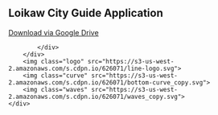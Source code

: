 <!DOCTYPE html>
<html lang="en" >
<head>
  <meta charset="UTF-8">
  <title>Loikaw City Guide application</title>
  <link href="https://fonts.googleapis.com/css?family=Work+Sans:200" rel="stylesheet"><link rel="stylesheet" href="./style.css">
<script src="https://cdnjs.cloudflare.com/ajax/libs/prefixfree/1.0.7/prefixfree.min.js"></script>

</head>
<body>
<!-- partial:index.partial.html -->
<div class="wrapper">
	<div class="header">
		<div class="content">
			<h2>Loikaw City Guide Application</h2>
			<div class="buttons">
				<a class="button google" href="#">Download via Google Drive</a>
			
			</div>
		</div>
		<img class="logo" src="https://s3-us-west-2.amazonaws.com/s.cdpn.io/626071/line-logo.svg">
		<img class="curve" src="https://s3-us-west-2.amazonaws.com/s.cdpn.io/626071/bottom-curve_copy.svg">
		<img class="waves" src="https://s3-us-west-2.amazonaws.com/s.cdpn.io/626071/waves_copy.svg">
	</div>
</div>
<div class="background"></div>
<!-- partial -->
  
</body>
</html>
